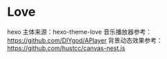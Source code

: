# Love

hexo 主体来源：hexo-theme-love
音乐播放器参考：https://github.com/DIYgod/APlayer
背景动态效果参考：https://github.com/hustcc/canvas-nest.js